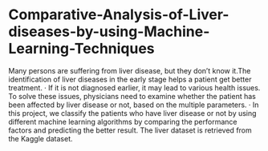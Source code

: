 # Comparative-Analysis-of-Liver-diseases-by-using-Machine-Learning-Techniques


 Many persons are suffering from liver disease, but they don’t know it.The identification of liver diseases in the early stage
helps a patient get better treatment.
· If it is not diagnosed earlier, it may lead to various health issues. To solve these issues, physicians need to examine
whether the patient has been affected by liver disease or not, based on the multiple parameters.
· In this project, we classify the patients who have liver disease or not by using different machine learning algorithms by
comparing the performance factors and predicting the better result. The liver dataset is retrieved from the Kaggle dataset.
